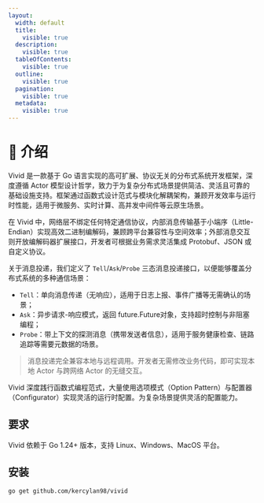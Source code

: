 ```yaml
---
layout:
  width: default
  title:
    visible: true
  description:
    visible: true
  tableOfContents:
    visible: true
  outline:
    visible: true
  pagination:
    visible: true
  metadata:
    visible: true
---
```


# 📜 介绍

Vivid 是一款基于 Go 语言实现的​​高可扩展、协议无关的分布式系统开发框架​​，深度遵循 Actor 模型设计哲学，致力于为复杂分布式场景提供简洁、灵活且可靠的基础设施支持。框架通过函数式设计范式与模块化解耦架构，兼顾开发效率与运行时性能，适用于微服务、实时计算、高并发中间件等云原生场景。

在 Vivid 中，网络层不绑定任何特定通信协议，内部消息传输基于小端序（Little-Endian）实现高效二进制编解码，兼顾跨平台兼容性与空间效率；外部消息交互则开放编解码器扩展接口，开发者可根据业务需求灵活集成 Protobuf、JSON 或自定义协议。

关于消息投递，我们定义了 `Tell`/`Ask`/`Probe` 三态消息投递接口，以便能够覆盖分布式系统的多种通信场景：

* `Tell`：单向消息传递（无响应），适用于日志上报、事件广播等无需确认的场景；
* `Ask`：异步请求-响应模式，返回 future.Future对象，支持超时控制与非阻塞编程；
* `Probe`：带上下文的探测消息（携带发送者信息），适用于服务健康检查、链路追踪等需要元数据的场景。

> 消息投递完全兼容本地与远程调用。开发者无需修改业务代码，即可实现本地 Actor 与跨网络 Actor 的无缝交互。

Vivid 深度践行函数式编程范式，大量使用选项模式（Option Pattern）与配置器（Configurator）实现灵活的运行时配置。为复杂场景提供灵活的配置能力。

## 要求

Vivid 依赖于 Go 1.24+ 版本，支持 Linux、Windows、MacOS 平台。

## 安装

```bash
go get github.com/kercylan98/vivid
```


<!-- 
### Jump right in

<table data-view="cards"><thead><tr><th></th><th></th><th></th><th data-hidden data-card-cover data-type="files"></th><th data-hidden></th><th data-hidden data-card-target data-type="content-ref"></th></tr></thead><tbody><tr><td><h4><i class="fa-bolt">:bolt:</i></h4></td><td><strong>Quickstart</strong></td><td>Create your first site</td><td></td><td></td><td><a href="getting-started/quickstart.md">quickstart.md</a></td></tr><tr><td><h4><i class="fa-leaf">:leaf:</i></h4></td><td><strong>Editor basics</strong></td><td>Learn the basics of GitBook</td><td></td><td></td><td><a href="https://github.com/GitbookIO/gitbook-templates/blob/main/product-docs/broken-reference/README.md">https://github.com/GitbookIO/gitbook-templates/blob/main/product-docs/broken-reference/README.md</a></td></tr><tr><td><h4><i class="fa-globe-pointer">:globe-pointer:</i></h4></td><td><strong>Publish your docs</strong></td><td>Share your docs online</td><td></td><td></td><td><a href="getting-started/publish-your-docs.md">publish-your-docs.md</a></td></tr></tbody></table> -->

